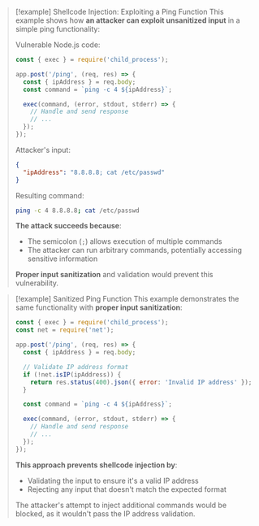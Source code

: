 > [!example] Shellcode Injection: Exploiting a Ping Function
> This example shows how **an attacker can exploit unsanitized input** in a simple ping functionality:
>
> Vulnerable Node.js code:
> ```javascript
> const { exec } = require('child_process');
>
> app.post('/ping', (req, res) => {
>   const { ipAddress } = req.body;
>   const command = `ping -c 4 ${ipAddress}`;
>
>   exec(command, (error, stdout, stderr) => {
>     // Handle and send response
>     // ...
>   });
> });
> ```
>
> Attacker's input:
> ```json
> {
>   "ipAddress": "8.8.8.8; cat /etc/passwd"
> }
> ```
>
> Resulting command:
> ```bash
> ping -c 4 8.8.8.8; cat /etc/passwd
> ```
>
> **The attack succeeds because**:
> - The semicolon (`;`) allows execution of multiple commands
> - The attacker can run arbitrary commands, potentially accessing sensitive information
>
> **Proper input sanitization** and validation would prevent this vulnerability.

> [!example] Sanitized Ping Function
> This example demonstrates the same functionality with **proper input sanitization**:
>
> ```javascript
> const { exec } = require('child_process');
> const net = require('net');
>
> app.post('/ping', (req, res) => {
>   const { ipAddress } = req.body;
>
>   // Validate IP address format
>   if (!net.isIP(ipAddress)) {
>     return res.status(400).json({ error: 'Invalid IP address' });
>   }
>
>   const command = `ping -c 4 ${ipAddress}`;
>
>   exec(command, (error, stdout, stderr) => {
>     // Handle and send response
>     // ...
>   });
> });
> ```
>
> **This approach prevents shellcode injection by**:
> - Validating the input to ensure it's a valid IP address
> - Rejecting any input that doesn't match the expected format
>
> The attacker's attempt to inject additional commands would be blocked, as it wouldn't pass the IP address validation.
